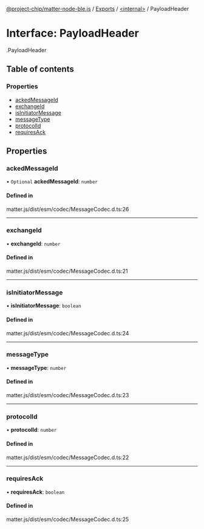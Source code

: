 [@project-chip/matter-node-ble.js](../README.md) / [Exports](../modules.md) / [<internal\>](../modules/internal_.md) / PayloadHeader

# Interface: PayloadHeader

[<internal>](../modules/internal_.md).PayloadHeader

## Table of contents

### Properties

- [ackedMessageId](internal_.PayloadHeader.md#ackedmessageid)
- [exchangeId](internal_.PayloadHeader.md#exchangeid)
- [isInitiatorMessage](internal_.PayloadHeader.md#isinitiatormessage)
- [messageType](internal_.PayloadHeader.md#messagetype)
- [protocolId](internal_.PayloadHeader.md#protocolid)
- [requiresAck](internal_.PayloadHeader.md#requiresack)

## Properties

### ackedMessageId

• `Optional` **ackedMessageId**: `number`

#### Defined in

matter.js/dist/esm/codec/MessageCodec.d.ts:26

___

### exchangeId

• **exchangeId**: `number`

#### Defined in

matter.js/dist/esm/codec/MessageCodec.d.ts:21

___

### isInitiatorMessage

• **isInitiatorMessage**: `boolean`

#### Defined in

matter.js/dist/esm/codec/MessageCodec.d.ts:24

___

### messageType

• **messageType**: `number`

#### Defined in

matter.js/dist/esm/codec/MessageCodec.d.ts:23

___

### protocolId

• **protocolId**: `number`

#### Defined in

matter.js/dist/esm/codec/MessageCodec.d.ts:22

___

### requiresAck

• **requiresAck**: `boolean`

#### Defined in

matter.js/dist/esm/codec/MessageCodec.d.ts:25

